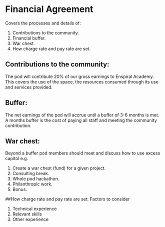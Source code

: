 # Financial Agreement

Covers the processes and details of:

1. Contributions to the community.
2. Financial buffer.
3. War chest.
3. How charge rate and pay rate are set.

## Contributions to the community:
The pod will contribute 20% of our gross earnings to Enspiral Academy. This covers the use of the space, the resources consumed through its use and services provided.

## Buffer:
The net earnings of the pod will accrue until a buffer of 3-6 months is met. A months buffer is the cost of paying all staff and meeting the community contribution.

## War chest:
Beyond a buffer pod members should meet and discuss how to use excess capitol e.g.

1. Create a war chest (fund) for a given project.
2. Consulting break.
3. Whole pod hackathon.
4. Philanthropic work.
5. Bonus.

##How charge rate and pay rate are set:
Factors to consider

1. Technical experience
2. Relevant skills
3. Other experience

